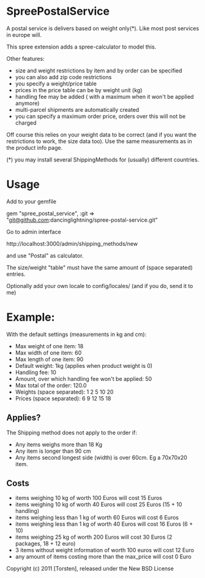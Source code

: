 SpreePostalService
==================

A postal service is delivers based on weight only(*). Like most post services in europe will.

This spree extension adds a spree-calculator to model this.

Other features:
  - size and weight restrictions by item and by order can be specified
  - you can also add zip code restrictions
  - you specify a weight/price table 
  - prices in the price table can be by weight unit (kg)
  - handling fee may be added ( with a maximum when it won't be applied anymore)
  - multi-parcel shipments are automatically created
  - you can specify a maximum order price, orders over this will not be charged

Off course this relies on your weight data to be correct (and if you want the restrictions to work, the size data too).
Use the same measurements as in the product info page.

(*) you may install several ShippingMethods for (usually) different countries.

Usage
=======

Add to your gemfile

gem "spree_postal_service",  :git => "git@github.com:dancinglightning/spree-postal-service.git"

Go to admin interface

http://localhost:3000/admin/shipping_methods/new

and use "Postal" as calculator.

The size/weight "table" must have the same amount of (space separated) entries.

Optionally add your own locale to config/locales/  (and if you do, send it to me)

Example:
=======

With the default settings (measurements in kg and cm):

- Max weight of one item: 18
- Max width of one item: 60
- Max length of one item: 90
- Default weight: 1kg  (applies when product weight is 0)
- Handling fee: 10
- Amount, over which handling fee won't be applied: 50
- Max total of the order: 120.0
- Weights (space separated): 1 2 5 10 20
- Prices (space separated):  6 9 12 15 18

Applies?
-------
The Shipping method does not apply to the order if:

- Any items weighs more than 18 Kg
- Any item is longer than 90 cm
- Any items second longest side (width) is over 60cm. Eg a 70x70x20 item.
 
Costs
-----
- items weighing 10 kg of worth 100 Euros will cost 15 Euros
- items weighing 10 kg of worth 40 Euros will cost 25 Euros (15 + 10 handling)
- items weighing less than 1 kg of worth 60 Euros will cost 6 Euros 
- items weighing less than 1 kg of worth 40 Euros will cost 16 Euros (6 + 10) 
- items weighing 25 kg of worth 200 Euros will cost 30 Euros (2 packages, 18 + 12 euro)
- 3 items without weight information of worth 100 euros will cost 12 Euro
- any amount of items costing more than the max_price will cost 0 Euro

Copyright (c) 2011 [Torsten], released under the New BSD License

